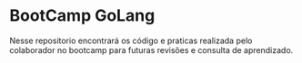 # BootCamp GoLang

Nesse repositorio encontrará os código e praticas realizada pelo colaborador no bootcamp para futuras revisões e consulta de aprendizado.
